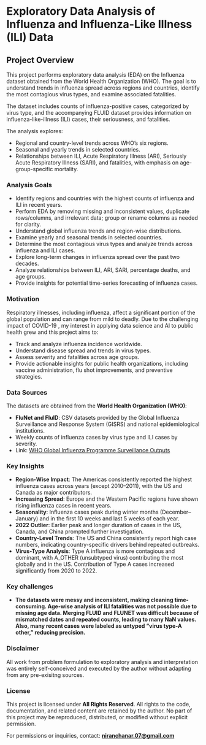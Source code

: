 # Exploratory Data Analysis of Influenza and Influenza-Like Illness (ILI) Data

## Project Overview
This project performs exploratory data analysis (EDA) on the Influenza dataset obtained from the World Health Organization (WHO). The goal is to understand trends in influenza spread across regions and countries, identify the most contagious virus types, and examine associated fatalities.

The dataset includes counts of influenza-positive cases, categorized by virus type, and the accompanying FLUID dataset provides information on influenza-like-illness (ILI) cases, their seriousness, and fatalities.

The analysis explores:
- Regional and country-level trends across WHO’s six regions.
- Seasonal and yearly trends in selected countries.
- Relationships between ILI, Acute Respiratory Illness (ARI), Seriously Acute Respiratory Illness (SARI), and fatalities, with emphasis on age-group-specific mortality.

### Analysis Goals
- Identify regions and countries with the highest counts of influenza and ILI in recent years.
- Perform EDA by removing missing and inconsistent values, duplicate rows/columns, and irrelevant data; group or rename columns as needed for clarity.
- Understand global influenza trends and region-wise distributions.
- Examine yearly and seasonal trends in selected countries.
- Determine the most contagious virus types and analyze trends across influenza and ILI cases.
- Explore long-term changes in influenza spread over the past two decades.
- Analyze relationships between ILI, ARI, SARI, percentage deaths, and age groups.
- Provide insights for potential time-series forecasting of influenza cases.

### Motivation
Respiratory illnesses, including influenza, affect a significant portion of the global population and can range from mild to deadly. Due to the challenging impact of COVID-19 , my interest in applying data science and AI to public health grew and this project aims to:
- Track and analyze influenza incidence worldwide.
- Understand disease spread and trends in virus types.
- Assess severity and fatalities across age groups.
- Provide actionable insights for public health organizations, including vaccine administration, flu shot improvements, and preventive strategies.

### Data Sources
The datasets are obtained from the **World Health Organization (WHO)**:
- **FluNet and FluID**: CSV datasets provided by the Global Influenza Surveillance and Response System (GISRS) and national epidemiological institutions.
- Weekly counts of influenza cases by virus type and ILI cases by severity.
- Link: [WHO Global Influenza Programme Surveillance Outputs](https://www.who.int/teams/global-influenza-programme/surveillance-and-monitoring/influenza-surveillance-outputs)

### Key Insights
- **Region-Wise Impact**: The Americas consistently reported the highest influenza cases across years (except 2010–2011), with the US and Canada as major contributors.
- **Increasing Spread**: Europe and the Western Pacific regions have shown rising influenza cases in recent years.
- **Seasonality**: Influenza cases peak during winter months (December–January) and in the first 10 weeks and last 5 weeks of each year.
- **2022 Outlier**: Earlier peak and longer duration of cases in the US, Canada, and China prompted further investigation.
- **Country-Level Trends**: The US and China consistently report high case numbers, indicating country-specific drivers behind repeated outbreaks.
- **Virus-Type Analysis**: Type A influenza is more contagious and dominant, with A_OTHER (unsubtyped virus) contributing the most globally and in the US. Contribution of Type A cases increased significantly from 2020 to 2022.

### Key challenges

- **The datasets were messy and inconsistent, making cleaning time-consuming. Age-wise analysis of ILI fatalities was not possible due to missing age data. Merging FLUID and FLUNET was difficult because of mismatched dates and repeated counts, leading to many NaN values. Also, many recent cases were labeled as untyped “virus type-A other,” reducing precision.**


### Disclaimer
All work  from problem formulation to exploratory analysis and interpretation  was entirely self-conceived and executed by the author without adapting from any pre-exisitng sources.

### License
This project is licensed under **All Rights Reserved**. All rights to the code, documentation, and related content are retained by the author. No part of this project may be reproduced, distributed, or modified without explicit permission.

For permissions or inquiries, contact: **niranchanar.07@gmail.com**
